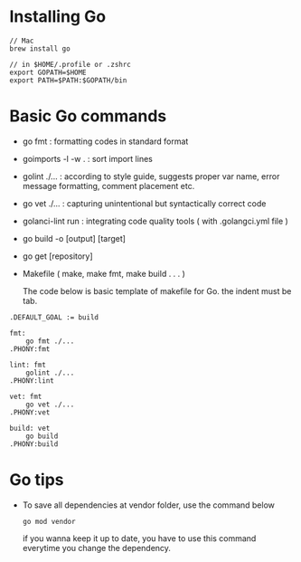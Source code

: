 # Installing Go
```
// Mac
brew install go
```
```
// in $HOME/.profile or .zshrc
export GOPATH=$HOME
export PATH=$PATH:$GOPATH/bin
```

# Basic Go commands
- go fmt : formatting codes in standard format
- goimports -l -w . : sort import lines
- golint ./... : according to style guide, suggests proper var name, error message formatting, comment placement etc.
- go vet ./... : capturing unintentional but syntactically correct code
- golanci-lint run : integrating code quality tools ( with .golangci.yml file )
- go build -o [output] [target]
- go get [repository]

- Makefile ( make, make fmt, make build . . . )

  The code below is basic template of makefile for Go. the indent must be tab.

```
.DEFAULT_GOAL := build

fmt:
	go fmt ./...
.PHONY:fmt

lint: fmt
	golint ./...
.PHONY:lint

vet: fmt
	go vet ./...
.PHONY:vet

build: vet
	go build
.PHONY:build
```

# Go tips

- To save all dependencies at vendor folder, use the command below

  ```
  go mod vendor
  ```

  if you wanna keep it up to date, you have to use this command everytime you change the dependency.
